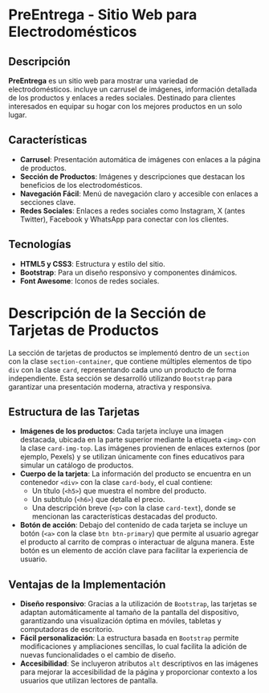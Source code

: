 # PreEntrega - Sitio Web para Electrodomésticos

## Descripción

**PreEntrega** es un sitio web para mostrar una variedad de electrodomésticos. incluye un carrusel de imágenes, información detallada de los productos y enlaces a redes sociales. Destinado para clientes interesados en equipar su hogar con los mejores productos en un solo lugar.

## Características

- **Carrusel**: Presentación automática de imágenes con enlaces a la página de productos.
- **Sección de Productos**: Imágenes y descripciones que destacan los beneficios de los electrodomésticos.
- **Navegación Fácil**: Menú de navegación claro y accesible con enlaces a secciones clave.
- **Redes Sociales**: Enlaces a redes sociales como Instagram, X (antes Twitter), Facebook y WhatsApp para conectar con los clientes.

## Tecnologías

- **HTML5 y CSS3**: Estructura y estilo del sitio.
- **Bootstrap**: Para un diseño responsivo y componentes dinámicos.
- **Font Awesome**: Iconos de redes sociales.


# Descripción de la Sección de Tarjetas de Productos

La sección de tarjetas de productos se implementó dentro de un `section` con la clase `section-container`, que contiene múltiples elementos de tipo `div` con la clase `card`, representando cada uno un producto de forma independiente. Esta sección se desarrolló utilizando `Bootstrap` para garantizar una presentación moderna, atractiva y responsiva.

## Estructura de las Tarjetas

- **Imágenes de los productos**: Cada tarjeta incluye una imagen destacada, ubicada en la parte superior mediante la etiqueta `<img>` con la clase `card-img-top`. Las imágenes provienen de enlaces externos (por ejemplo, Pexels) y se utilizan únicamente con fines educativos para simular un catálogo de productos.
- **Cuerpo de la tarjeta**: La información del producto se encuentra en un contenedor `<div>` con la clase `card-body`, el cual contiene:
  - Un título (`<h5>`) que muestra el nombre del producto.
  - Un subtítulo (`<h6>`) que detalla el precio.
  - Una descripción breve (`<p>` con la clase `card-text`), donde se mencionan las características destacadas del producto.
- **Botón de acción**: Debajo del contenido de cada tarjeta se incluye un botón (`<a>` con la clase `btn btn-primary`) que permite al usuario agregar el producto al carrito de compras o interactuar de alguna manera. Este botón es un elemento de acción clave para facilitar la experiencia de usuario.

## Ventajas de la Implementación

- **Diseño responsivo**: Gracias a la utilización de `Bootstrap`, las tarjetas se adaptan automáticamente al tamaño de la pantalla del dispositivo, garantizando una visualización óptima en móviles, tabletas y computadoras de escritorio.
- **Fácil personalización**: La estructura basada en `Bootstrap` permite modificaciones y ampliaciones sencillas, lo cual facilita la adición de nuevas funcionalidades o el cambio de diseño.
- **Accesibilidad**: Se incluyeron atributos `alt` descriptivos en las imágenes para mejorar la accesibilidad de la página y proporcionar contexto a los usuarios que utilizan lectores de pantalla.


